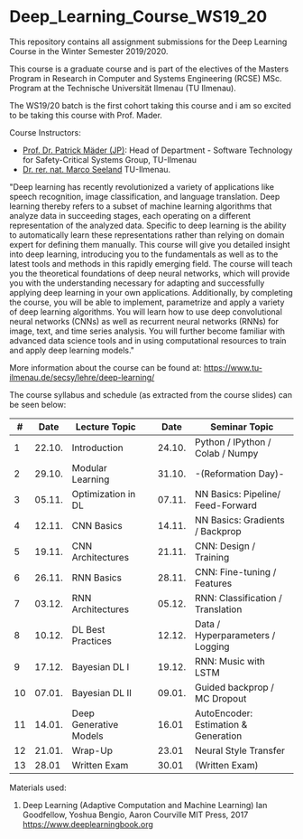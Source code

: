 # Deep_Learning_Course_WS19_20
This repository contains all assignment submissions for the Deep Learning Course in the Winter Semester 2019/2020.

This course is a graduate course and is part of the electives of the Masters Program in Research in Computer and Systems Engineering (RCSE) MSc. Program at the Technische Universität Ilmenau (TU Ilmenau).

The WS19/20 batch is the first cohort taking this course and i am so excited to be taking this course with Prof. Mader. 

Course Instructors: 
* [Prof. Dr. Patrick Mäder (JP)](https://www.tu-ilmenau.de/secsy/lehre/): Head of Department - Software Technology for Safety-Critical Systems Group, TU-Ilmenau
* [Dr. rer. nat. Marco Seeland](https://www.tu-ilmenau.de/secsy/team/marco-seeland/) TU-Ilmenau.

"Deep learning has recently revolutionized a variety of applications like speech recognition, image classification, and language translation. Deep learning thereby refers to a subset of machine learning algorithms that analyze data in succeeding stages, each operating on a different representation of the analyzed data. Specific to deep learning is the ability to automatically learn these representations rather than relying on domain expert for defining them manually. This course will give you detailed insight into deep learning, introducing you to the fundamentals as well as to the latest tools and methods in this rapidly emerging field. The course will teach you the theoretical foundations of deep neural networks, which will provide you with the understanding necessary for adapting and successfully applying deep learning in your own applications. Additionally, by completing the course, you will be able to implement, parametrize and apply a variety of deep learning algorithms. You will learn how to use deep convolutional neural networks (CNNs) as well as recurrent neural networks (RNNs) for image, text, and time series analysis. You will further become familiar with advanced data science tools and in using computational resources to train and apply deep learning models."

More information about the course can be found at: https://www.tu-ilmenau.de/secsy/lehre/deep-learning/

The course syllabus and schedule (as extracted from the course slides) can be seen below:

   #|Date | Lecture Topic |     | Date | Seminar Topic
----|-----|---------------|-----|------|--------------
1|22.10.| Introduction |     |24.10. | Python / IPython / Colab / Numpy
2|29.10.| Modular Learning |     |31.10. | -(Reformation Day)-
3|05.11.| Optimization in DL |     |07.11. | NN Basics: Pipeline/ Feed-Forward
4|12.11.| CNN Basics |     |14.11. | NN Basics: Gradients / Backprop
5|19.11.| CNN Architectures|      | 21.11. | CNN: Design / Training
6|26.11.| RNN Basics|     |28.11.| CNN: Fine-tuning / Features
7|03.12.|RNN Architectures|     |05.12.| RNN: Classification / Translation
8|10.12.| DL Best Practices |     |12.12.| Data / Hyperparameters / Logging
9|17.12.| Bayesian DL I |     |19.12.| RNN: Music with LSTM
10|07.01.| Bayesian DL II |     |09.01.| Guided backprop / MC Dropout
11|14.01.| Deep Generative Models |     |16.01| AutoEncoder: Estimation & Generation
12|21.01.| Wrap-Up |     |23.01| Neural Style Transfer
13|28.01| Written Exam |     |30.01| (Written Exam)


Materials used:
1. Deep Learning (Adaptive Computation and Machine Learning) Ian Goodfellow, Yoshua Bengio, Aaron Courville MIT Press, 2017 https://www.deeplearningbook.org
